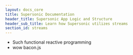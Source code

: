 ```yaml
---
layout: docs_core
title: Supersonic Documentation
header_title: Supersonic App Logic and Structure
header_sub_title: Learn how Supersonic utilizes streams
section_id: streams
---
```


* Such functional reactive programming
* wow bacon.js
